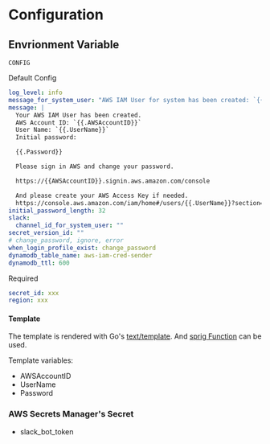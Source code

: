 # Configuration

## Envrionment Variable

`CONFIG`

Default Config

```yaml
log_level: info
message_for_system_user: "AWS IAM User for system has been created: `{{.UserName}}`"
message: |
  Your AWS IAM User has been created.
  AWS Account ID: `{{.AWSAccountID}}`
  User Name: `{{.UserName}}`
  Initial password:

  {{.Password}}

  Please sign in AWS and change your password.

  https://{{AWSAccountID}}.signin.aws.amazon.com/console

  And please create your AWS Access Key if needed.
  https://console.aws.amazon.com/iam/home#/users/{{.UserName}}?section=security_credentials
initial_password_length: 32
slack:
  channel_id_for_system_user: ""
secret_version_id: ""
# change_password, ignore, error
when_login_profile_exist: change_password
dynamodb_table_name: aws-iam-cred-sender
dynamodb_ttl: 600
```

Required

```yaml
secret_id: xxx
region: xxx
```

#### Template

The template is rendered with Go's [text/template](https://golang.org/pkg/text/template/).
And [sprig Function](http://masterminds.github.io/sprig/) can be used.

Template variables:

* AWSAccountID
* UserName
* Password

### AWS Secrets Manager's Secret

* slack_bot_token
